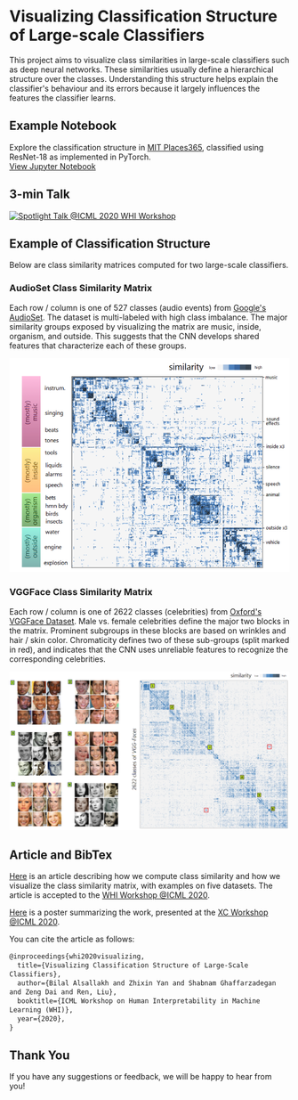 # Visualizing Classification Structure of Large-scale Classifiers

This project aims to visualize class similarities in large-scale classifiers such as deep neural networks.
These similarities usually define a hierarchical structure over the classes.
Understanding this structure helps explain the classifier's behaviour and its errors because it largely influences the features the classifier learns.

## Example Notebook
Explore the classification structure in [MIT Places365](http://places2.csail.mit.edu/), classified using ResNet-18 as implemented in PyTorch.
<br/>
[View Jupyter Notebook](Places365_example.ipynb)

## 3-min Talk
[![Spotlight Talk @ICML 2020 WHI Workshop](https://img.youtube.com/vi/yat1Y5Tu8AI/0.jpg)](https://www.youtube.com/watch?v=yat1Y5Tu8AI)


## Example of Classification Structure
Below are class similarity matrices computed for two large-scale classifiers.

### AudioSet Class Similarity Matrix
Each row / column is one of 527 classes (audio events) from [Google's AudioSet](https://research.google.com/audioset/).
The dataset is multi-labeled with high class imbalance.
The major similarity groups exposed by visualizing the matrix are music, inside, organism, and outside.
This suggests that the CNN develops shared features that characterize each of these groups. 

<p align="center">
<img src="/example_images/AudioSet_Class_Similarity.png" alt="drawing" width="700"/>
</p>

### VGGFace Class Similarity Matrix
Each row / column is one of 2622 classes (celebrities) from [Oxford's VGGFace Dataset](https://www.robots.ox.ac.uk/~vgg/data/vgg_face/).
Male vs. female celebrities define the major two blocks in the matrix.
Prominent subgroups in these blocks are based on wrinkles and hair / skin color.
Chromaticity defines two of these sub-groups (split marked in red), and indicates that the CNN uses unreliable features to recognize the corresponding celebrities.


<p align="center">
<img src="/example_images/VGGFace_Class_Similarities.png" alt="drawing" width="900"/>
</p>

## Article and BibTex

[Here](https://arxiv.org/abs/2007.06068) is an article describing how we compute class similarity and how we visualize the class similarity matrix, with examples on five datasets. The article is accepted to the [WHI Workshop @ICML 2020](https://sites.google.com/view/whi2020).

[Here](/poster_XC2020.pdf) is a poster summarizing the work, presented at the [XC Workshop @ICML 2020](http://manikvarma.org/events/XC20).

You can cite the article as follows:
<br/>
```
@inproceedings{whi2020visualizing,
  title={Visualizing Classification Structure of Large-Scale Classifiers},
  author={Bilal Alsallakh and Zhixin Yan and Shabnam Ghaffarzadegan and Zeng Dai and Ren, Liu},
  booktitle={ICML Workshop on Human Interpretability in Machine Learning (WHI)},
  year={2020},
}
```

## Thank You

If you have any suggestions or feedback, we will be happy to hear from you!
